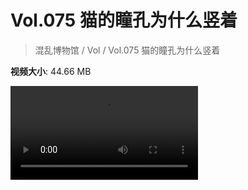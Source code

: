 # Vol.075 猫的瞳孔为什么竖着

> 混乱博物馆 / Vol / Vol.075 猫的瞳孔为什么竖着

**视频大小**: 44.66 MB

<div class="video"><video src="https://file.hsyhx.top/video/混乱博物馆/Vol/075.mp4" controls preload>🤔 您的浏览器不支持 video 标签</video></div>